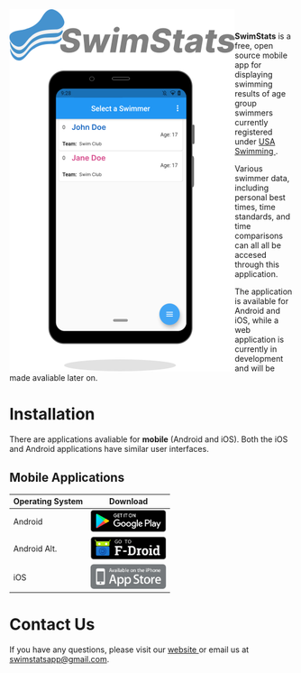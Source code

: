 <img width="400" src="./assets/swimstatsintropicture.png" align="left" />

#

**SwimStats** is a free, open source mobile app for displaying swimming results of age group swimmers currently registered under <a href ="https://www.usaswimming.org/"> USA Swimming </a>.

Various swimmer data, including personal best times, time standards, and time comparisons can all all be accesed through this application.

The application is available for Android and iOS, while a web application is currently in development and will
be made avaliable later on.

# Installation

There are applications avaliable for **mobile** (Android and iOS). Both the iOS and Android applications have similar user interfaces.

## Mobile Applications

| Operating System | Download                                                                                   |
| ---------------- | ------------------------------------------------------------------------------------------ |
| Android          | <a href='#'><img alt='Get it on Android' width="134px" src='./assets/googlelogo.png'/></a> |
| Android Alt.     | <a href='#'><img alt='Get it on Android' width="134px" src='./assets/fdroidlogo.png'/></a> |
| iOS              | <a href='#g'><img alt='Get it on macOS' width="134px" src='./assets/applelogo.png'/></a>   |

# Contact Us

If you have any questions, please visit our <a href ="https://swimstatsapp.github.io/">website </a> or email us at swimstatsapp@gmail.com.
